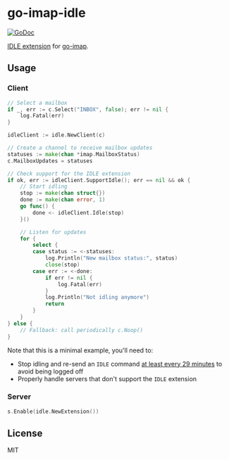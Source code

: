 # go-imap-idle

[![GoDoc](https://godoc.org/github.com/emersion/go-imap-idle?status.svg)](https://godoc.org/github.com/emersion/go-imap-idle)

[IDLE extension](https://tools.ietf.org/html/rfc2177) for [go-imap](https://github.com/emersion/go-imap).

## Usage

### Client

```go
// Select a mailbox
if _, err := c.Select("INBOX", false); err != nil {
	log.Fatal(err)
}

idleClient := idle.NewClient(c)

// Create a channel to receive mailbox updates
statuses := make(chan *imap.MailboxStatus)
c.MailboxUpdates = statuses

// Check support for the IDLE extension
if ok, err := idleClient.SupportIdle(); err == nil && ok {
	// Start idling
	stop := make(chan struct{})
	done := make(chan error, 1)
	go func() {
		done <- idleClient.Idle(stop)
	}()

	// Listen for updates
	for {
		select {
		case status := <-statuses:
			log.Println("New mailbox status:", status)
			close(stop)
		case err := <-done:
			if err != nil {
				log.Fatal(err)
			}
			log.Println("Not idling anymore")
			return
		}
	}
} else {
	// Fallback: call periodically c.Noop()
}
```

Note that this is a minimal example, you'll need to:
* Stop idling and re-send an `IDLE` command [at least every 29 minutes](https://tools.ietf.org/html/rfc2177#section-3)
  to avoid being logged off
* Properly handle servers that don't support the `IDLE` extension

### Server

```go
s.Enable(idle.NewExtension())
```

## License

MIT
